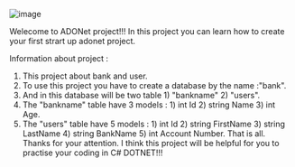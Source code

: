 ![image](https://github.com/bekzod28072009/Bank/assets/142194644/8c25da90-958c-403b-93ae-c968056d3cd3)

Welecome to ADONet project!!!
In this project you can learn how to create your first strart up adonet project.

Information about project : 

1) This project about bank and user.
2) To use this project you have to create a database by the name :"bank".
3) And in this database will be two table 1) "bankname" 2) "users".
4) The "bankname" table have 3 models : 1) int Id 2) string Name 3) int Age.
5) The "users" table have 5 models : 1) int Id 2) string FirstName 3) string LastName 4) string BankName 5) int Account Number.
That is all.
Thanks for your attention.
I think this project will be helpful for you to practise your coding in C# DOTNET!!!
